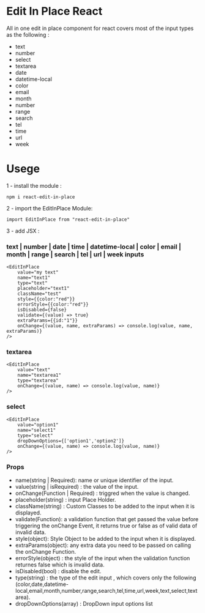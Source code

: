 # Edit In Place React
All in one edit in place component for react covers most of the input types as the following : 

- text
- number
- select
- textarea
- date
- datetime-local
- color
- email
- month
- number
- range
- search
- tel
- time
- url
- week

# Usege
 
 1 - install the module :
 
 ```
 npm i react-edit-in-place
 ```

2 - import the EditInPlace Module:

```
import EditInPlace from "react-edit-in-place"
```

3 - add JSX :

### text | number | date | time | datetime-local | color | email | month | range | search | tel | url | week inputs

```
<EditInPlace 
    value="my text" 
    name="text1" 
    type="text" 
    placeholder="text1"
    className="test"
    style={{color:"red"}}
    errorStyle={{color:"red"}}
    isDisabled={false}
    validate={(value) => true}
    extraParams={{id:"1"}}
    onChange={(value, name, extraParams) => console.log(value, name, extraParams)} 
/>
```

### textarea 

```
<EditInPlace 
    value="text" 
    name="textarea1" 
    type="textarea" 
    onChange={(value, name) => console.log(value, name)} 
/>
```

### select 

```
<EditInPlace 
    value="option1" 
    name="select1" 
    type="select" 
    dropDownOptions={['option1','option2']}  
    onChange={(value, name) => console.log(value, name)} 
/>
```


### Props

- name(string | Required): name or unique identifier of the input.
- value(string | isRequired) : the value of the input.
- onChange(Function | Required) : triggred when the value is changed.
- placeholder(string) : input Place Holder.
- className(string) : Custom Classes to be added to the input when it is displayed.
- validate(Function): a validation function that get passed the value before triggering the onChange Event, it returns true or false as of valid data of invalid data.
- style(object): Style Object to be added to the input when it is displayed.
- extraParams(object): any extra data you need to be passed on calling the onChange Function.
- errorStyle(object) : the style of the input when the validation function returnes false which is invalid data.
- isDisabled(bool) : disable the edit.
- type(string) : the type of the edit input , which covers only the following (color,date,datetime-local,email,month,number,range,search,tel,time,url,week,text,select,textarea).
- dropDownOptions(array) : DropDown input options list

            
            

